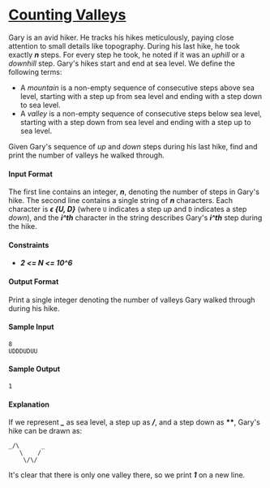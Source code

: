 # [Counting Valleys](https://www.hackerrank.com/challenges/counting-valleys)

Gary is an avid hiker. He tracks his hikes meticulously, paying close attention to small details like topography. During his last hike, he took exactly __*n*__ steps. For every step he took, he noted if it was an *uphill* or a *downhill* step. Gary's hikes start and end at sea level. We define the following terms:

* A *mountain* is a non-empty sequence of consecutive steps above sea level, starting with a step up from sea level and ending with a step down to sea level.
* A *valley* is a non-empty sequence of consecutive steps below sea level, starting with a step down from sea level and ending with a step up to sea level.

Given Gary's sequence of *up* and *down* steps during his last hike, find and print the number of valleys he walked through.

#### Input Format
The first line contains an integer, __*n*__, denoting the number of steps in Gary's hike.
The second line contains a single string of __*n*__ characters. Each character is __*ϵ {U, D}*__ (where `U` indicates a step *up* and `D` indicates a step *down*), and the __*i^th*__ character in the string describes Gary's __*i^th*__ step during the hike.

#### Constraints
* __*2 <= N <= 10^6*__

#### Output Format
Print a single integer denoting the number of valleys Gary walked through during his hike.

#### Sample Input
```
8
UDDDUDUU
```

#### Sample Output
```
1
```

#### Explanation
If we represent __*_*__ as sea level, a step up as __*/*__, and a step down as __*\*__, Gary's hike can be drawn as:
```
_/\      _
   \    /
    \/\/
```

It's clear that there is only one valley there, so we print __*1*__ on a new line.
